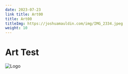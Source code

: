 ```yaml
---
date: 2023-07-23
link title: Art00
title: Art00
titleImg: https://joshuamauldin.com/img/IMG_2334.jpeg
weight: 10
---
```


# Art Test

<img src="{{ . | titleImg }}" alt="Logo" />
